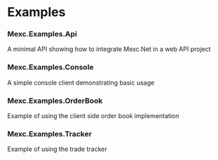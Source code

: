 # Examples

### Mexc.Examples.Api
A minimal API showing how to integrate Mexc.Net in a web API project

### Mexc.Examples.Console
A simple console client demonstrating basic usage

### Mexc.Examples.OrderBook
Example of using the client side order book implementation

### Mexc.Examples.Tracker
Example of using the trade tracker